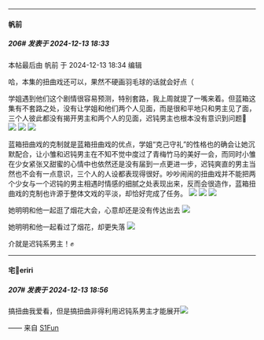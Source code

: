 ﻿
*****

####  帆前  
##### 206#       发表于 2024-12-13 18:33

 本帖最后由 帆前 于 2024-12-13 18:34 编辑 

哈，本集的扭曲戏还可以，果然不硬画羽毛球的话就会好点（

学姐遇到他们这个剧情很容易预测，特别套路，我上周就提了一嘴来着。但蓝箱这集有不套路之处，没有让学姐和他们两个人见面，而是很和平地只和男主见了面，三个人彼此都没有揭开男主和两个人的见面，迟钝男主也根本没有意识到问题👊
<img src="https://p.sda1.dev/20/96c7ad5f6c68cd31b9a50d884db671c5/Screenshot_20241213_171823_com.huawei.browser.jpg" referrerpolicy="no-referrer">
<img src="https://p.sda1.dev/20/5b8a82211c9aa9bff665929ede84f068/Screenshot_20241213_174657_com.huawei.browser.jpg" referrerpolicy="no-referrer">
<img src="https://p.sda1.dev/20/94cb706a8946a295e36ef18b454632d3/Screenshot_20241213_174904_com.huawei.browser.jpg" referrerpolicy="no-referrer">

蓝箱扭曲戏的克制就是蓝箱扭曲戏的优点，学姐“克己守礼”的性格也的确会让她沉默配合，让小雏和迟钝男主在不知不觉中度过了青梅竹马的美好一会，而同时小雏在少女紧张又甜蜜的心情中也依然还是没有届到一点更进一步，迟钝爽直的男主当然也不会有一点意识，三个人的人设都表现得很好。吵吵闹闹的扭曲戏并不能把两个少女与一个迟钝的男主相遇时情感的细腻之处表现出来，反而会很造作，蓝箱扭曲戏的克制也许源于整体文戏的平淡，却恰好完成了任务。
<img src="https://p.sda1.dev/20/aa1943044899458700bc0f03ff024aff/Screenshot_20241213_175601_com.huawei.browser.jpg" referrerpolicy="no-referrer">
<img src="https://p.sda1.dev/20/715fcdaa8a5b5ee6da04277b6c4a23be/Screenshot_20241213_175616_com.huawei.browser.jpg" referrerpolicy="no-referrer">
<img src="https://p.sda1.dev/20/98dbad66197b6650d31d0e01d382469f/Screenshot_20241213_175830_com.huawei.browser.jpg" referrerpolicy="no-referrer">

她明明和他一起逛了烟花大会，心意却还是没有传达出去
<img src="https://p.sda1.dev/20/5c9f6a0a9a0e93ae19d92b1873c2cb9f/Screenshot_20241213_182036_com.huawei.browser.jpg" referrerpolicy="no-referrer">

她明明和他一起看过了烟花，却更失落
<img src="https://p.sda1.dev/20/fd17ded0bd25ad79705f8b4c34827a7e/Screenshot_20241213_175119_com.huawei.browser.jpg" referrerpolicy="no-referrer">

介就是迟钝系男主！✊


*****

####  宅🍐eriri  
##### 207#       发表于 2024-12-13 18:56

搞扭曲我爱看，但是搞扭曲非得利用迟钝系男主才能展开<img src="https://static.saraba1st.com/image/smiley/face2017/004.gif" referrerpolicy="no-referrer">

—— 来自 [S1Fun](https://s1fun.koalcat.com)


